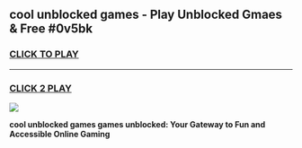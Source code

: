 
## cool unblocked games - Play Unblocked Gmaes & Free #0v5bk
<h3>
<a href="https://premium.freeplayer.one?title=cool_unblocked_games&ref=03M">CLICK TO PLAY</a></h3>
<hr>

<h3>
<a href="https://premium.freeplayer.one?title=cool_unblocked_games&ref=03M">CLICK 2 PLAY</a>
  
</h3>

<a href="https://premium.freeplayer.one?title=cool_unblocked_games&ref=03M"><img src="https://clearcache.store/games.png"></a>


**cool unblocked games games unblocked: Your Gateway to Fun and Accessible Online Gaming**
